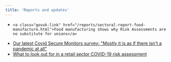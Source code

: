 ```yaml
---
title: 'Reports and updates'
---
```

<ul class="govuk-list">
  <li>
  
    <a class="govuk-link" href="/reports/sectoral-report-food-manufacture.html">Food manufacturing shows why Risk Assessments are no substitute for unions</a>
  </li>
  <li>
    <a class="govuk-link" href="/reports/covid-secure-monitors-survey.html">Our latest Covid Secure Monitors survey: "Mostly it is as if there isn't a pandemic at all"</a>
  </li>
  <li>
    <a class="govuk-link" href="/reports/sectoral-report-covid-risk-assessment-retail.html">What to look out for in a retail sector COVID-19 risk assessment</a>
  </li>
</ul>
